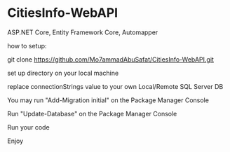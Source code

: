 # CitiesInfo-WebAPI

ASP.NET Core, Entity Framework Core, Automapper

how to setup:

git clone https://github.com/Mo7ammadAbuSafat/CitiesInfo-WebAPI.git

set up directory on your local machine

replace connectionStrings value to your own Local/Remote SQL Server DB

You may run "Add-Migration initial" on the Package Manager Console

Run "Update-Database" on the Package Manager Console

Run your code

Enjoy

